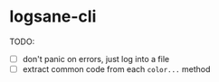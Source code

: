# logsane-cli

TODO:

- [ ] don't panic on errors, just log into a file
- [ ] extract common code from each `color...` method
